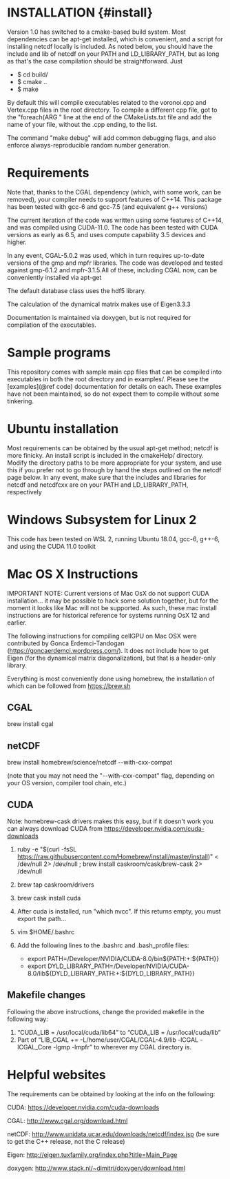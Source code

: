 # INSTALLATION {#install}

Version 1.0 has switched to a cmake-based build system. Most dependencies can be apt-get installed, which is convenient, and
a script for installing netcdf locally is included. As noted below, you should have the include and lib of netcdf on your PATH and LD_LIBRARY_PATH,
but as long as that's the case compilation should be straightforward. Just

* $ cd build/
* $ cmake ..
* $ make

By default this will compile executables related to the voronoi.cpp and Vertex.cpp files in the root directory.
To compile a different cpp file, got to the "foreach(ARG " line at the end of the CMakeLists.txt file and add the name of your file, without the .cpp ending, to the list.

The command "make debug" will add common debugging flags, and also enforce always-reproducible random
number generation.

# Requirements

Note that, thanks to the CGAL dependency (which, with some work, can be removed), your compiler needs to support
features of C++14. This package has been tested with gcc-6 and gcc-7.5 (and equivalent g++ versions)

The current iteration of the code was written using some features of C++14, and was compiled using
CUDA-11.0. The code has been tested with CUDA versions as early as 6.5, and uses compute capability
3.5 devices and higher.

In any event,
CGAL-5.0.2 was used, which in turn requires up-to-date versions of the gmp and mpfr libraries.
The code was developed and tested against gmp-6.1.2 and mpfr-3.1.5.All of these, including CGAL now, can be conveniently installed via apt-get

The default database class uses the hdf5 library.

The calculation of the dynamical matrix makes use of Eigen3.3.3

Documentation is maintained via doxygen, but is not required for compilation of the executables.

# Sample programs

This repository comes with sample main cpp files that can be compiled into executables in both the root directory
and in examples/. Please see the [examples](@ref code) documentation for details on each. These examples have not been maintained, so do not expect them to compile without some tinkering.

# Ubuntu installation

Most requirements can be obtained by the usual apt-get method; netcdf is more finicky.
An install script is included in the cmakeHelp/ directory. Modify the directory paths to be more appropriate for your system,
and use this if you prefer not to go through by hand the steps outlined on the netcdf page below. In
any event, make sure that the includes and libraries for netcdf and netcdfcxx
are on your PATH and LD_LIBRARY_PATH, respectively

# Windows Subsystem for Linux 2

This code has been tested on WSL 2, running Ubuntu 18.04, gcc-6, g++-6, and using the CUDA 11.0 toolkit

# Mac OS X Instructions

IMPORTANT NOTE: Current versions of Mac OsX do not support CUDA installation... it may be possible to hack some solution together, but for the moment it looks like Mac will not be supported. As such, these mac install instructions are for historical reference for systems running OsX 12 and earlier.

The following instructions for compiling cellGPU on Mac OSX  were contributed by Gonca Erdemci-Tandogan (https://goncaerdemci.wordpress.com/).
It does not include how to get Eigen (for the dynamical matrix diagonalization), but that is a header-only library.

Everything is most conveniently done using homebrew, the installation of which can be followed from https://brew.sh

## CGAL

brew install cgal

## netCDF

brew install homebrew/science/netcdf --with-cxx-compat

(note that you may not need the "--with-cxx-compat" flag, depending on your OS version, compiler tool chain, etc.)

## CUDA

Note: homebrew-cask drivers makes this easy, but if it doesn't work you can always download CUDA from https://developer.nvidia.com/cuda-downloads

1. ruby -e "$(curl -fsSL https://raw.githubusercontent.com/Homebrew/install/master/install)" < /dev/null 2> /dev/null ; brew install caskroom/cask/brew-cask 2> /dev/null

2. brew tap caskroom/drivers

2. brew cask install cuda

3. After cuda is installed, run "which nvcc". If this returns empty, you must export the path... 

3. vim $HOME/.bashrc

3. Add the following lines to the .bashrc and .bash_profile files:
    * export PATH=/Developer/NVIDIA/CUDA-8.0/bin${PATH:+:${PATH}}
    * export DYLD_LIBRARY_PATH=/Developer/NVIDIA/CUDA-8.0/lib\${DYLD_LIBRARY_PATH:+:${DYLD_LIBRARY_PATH}}

## Makefile changes

Following the above instructions, change the provided makefile in the following way:

1. “CUDA_LIB = /usr/local/cuda/lib64” to “CUDA_LIB = /usr/local/cuda/lib”
2. Part of “LIB_CGAL += -L/home/user/CGAL/CGAL-4.9/lib -lCGAL -lCGAL_Core -lgmp -lmpfr” to wherever my CGAL directory is.

# Helpful websites
The requirements can be obtained by looking at the info on the following:

CUDA: https://developer.nvidia.com/cuda-downloads

CGAL: http://www.cgal.org/download.html

netCDF: http://www.unidata.ucar.edu/downloads/netcdf/index.jsp (be sure to get the C++ release, not the C release)

Eigen: http://eigen.tuxfamily.org/index.php?title=Main_Page

doxygen: http://www.stack.nl/~dimitri/doxygen/download.html
